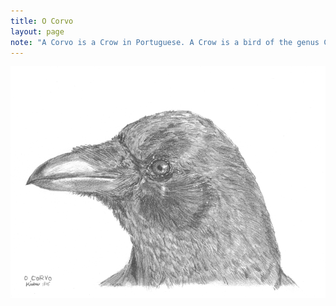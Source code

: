 ```yaml
---
title: O Corvo
layout: page
note: "A Corvo is a Crow in Portuguese. A Crow is a bird of the genus Corvus, or more broadly is a synonym for all of Corvus. They look like Ravens, but Crows are bigger."
---
```


<img src="/assets/pages/art/o-corvo.png">
